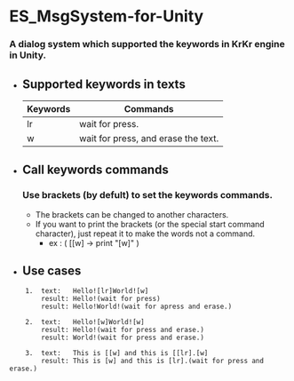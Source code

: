 # ES_MsgSystem-for-Unity
### A dialog system which supported the keywords in KrKr engine in **Unity**.

- ## **Supported keywords in texts**
    |Keywords|Commands|
    |-----------|--------|
    |lr|wait for press.|
    |w|wait for press, and erase the text.|
- ## **Call keywords commands**
    ### **Use brackets (by defult) to set the keywords commands.**
    - The brackets can be changed to another characters.
    - If you want to print the brackets (or the special start command character), just repeat it to make the words not a command. 
        - ex : ( [[w] -> print "[w]" )
- ## **Use cases**
```
    1.  text:   Hello![lr]World![w]
        result: Hello!(wait for press)
        result: Hello!World!(wait for apress and erase.)

    2.  text:   Hello![w]World![w]
        result: Hello!(wait for press and erase.)
        result: World!(wait for press and erase.)
    
    3.  text:   This is [[w] and this is [[lr].[w]
        result: This is [w] and this is [lr].(wait for press and erase.)
```
